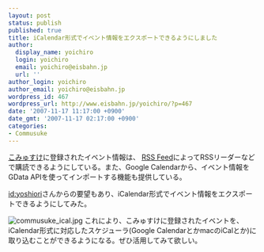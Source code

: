 ```yaml
---
layout: post
status: publish
published: true
title: iCalendar形式でイベント情報をエクスポートできるようにしました
author:
  display_name: yoichiro
  login: yoichiro
  email: yoichiro@eisbahn.jp
  url: ''
author_login: yoichiro
author_email: yoichiro@eisbahn.jp
wordpress_id: 467
wordpress_url: http://www.eisbahn.jp/yoichiro/?p=467
date: '2007-11-17 11:17:00 +0900'
date_gmt: '2007-11-17 02:17:00 +0900'
categories:
- Commusuke
---
```


[こみゅすけ](http://commusuke.eisbahn.jp)に登録されたイベント情報は、
[RSS Feed](http://commusuke.eisbahn.jp/rss)によってRSSリーダーなどで購読できるようにしている。また、Google Calendarから、イベント情報をGData APIを使ってインポートする機能も提供している。

[id:yoshiori](http://yoshiori.org/blog/)さんからの要望もあり、iCalendar形式でイベント情報をエクスポートできるようにしてみた。

![commusuke_ical.jpg](http://www.eisbahn.jp/yoichiro/images/commusuke_ical.jpg)
これにより、こみゅすけに登録されたイベントを、iCalendar形式に対応したスケジューラ(Google CalendarとかmacのiCalとか)に取り込むことができるようになる。ぜひ活用してみて欲しい。
